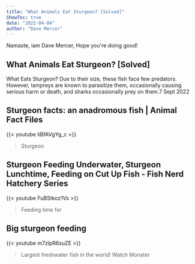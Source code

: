 ```yaml
---
title: "What Animals Eat Sturgeon? [Solved]"
ShowToc: true 
date: "2022-04-04"
author: "Dave Mercer" 
---
```


Namaste, iam Dave Mercer, Hope you're doing good!
## What Animals Eat Sturgeon? [Solved]
What Eats Sturgeon? Due to their size, these fish face few predators. However, lampreys are known to parasitize them, occasionally causing serious harm or death, and sharks occasionally prey on them.7 Sept 2022

## Sturgeon facts: an anadromous fish | Animal Fact Files
{{< youtube liBfAVgYg_c >}}
>Sturgeon

## Sturgeon Feeding Underwater, Sturgeon Lunchtime, Feeding on Cut Up Fish - Fish Nerd Hatchery Series
{{< youtube FuBStkoz1Vs >}}
>Feeding time for 

## Big sturgeon feeding
{{< youtube m7zlpR6suZE >}}
>Largest freshwater fish in the world! Watch Monster 


